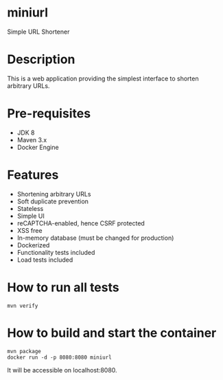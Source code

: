 # miniurl
Simple URL Shortener

# Description
This is a web application providing the simplest interface to shorten arbitrary URLs.

# Pre-requisites
* JDK 8
* Maven 3.x
* Docker Engine

# Features
* Shortening arbitrary URLs
* Soft duplicate prevention
* Stateless
* Simple UI
* reCAPTCHA-enabled, hence CSRF protected
* XSS free
* In-memory database (must be changed for production)
* Dockerized
* Functionality tests included
* Load tests included

# How to run all tests
```
mvn verify
```

# How to build and start the container
```
mvn package
docker run -d -p 8080:8080 miniurl
```

It will be accessible on localhost:8080.
